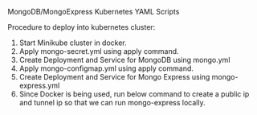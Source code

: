 MongoDB/MongoExpress Kubernetes YAML Scripts

Procedure to deploy into kubernetes cluster:

1. Start Minikube cluster in docker.
2. Apply mongo-secret.yml using apply command.
3. Create Deployment and Service for MongoDB using mongo.yml
4. Apply mongo-configmap.yml using apply command.
5. Create Deployment and Service for Mongo Express using mongo-express.yml
6. Since Docker is being used, run below command to create a public ip and tunnel ip so that we can run mongo-express locally.
